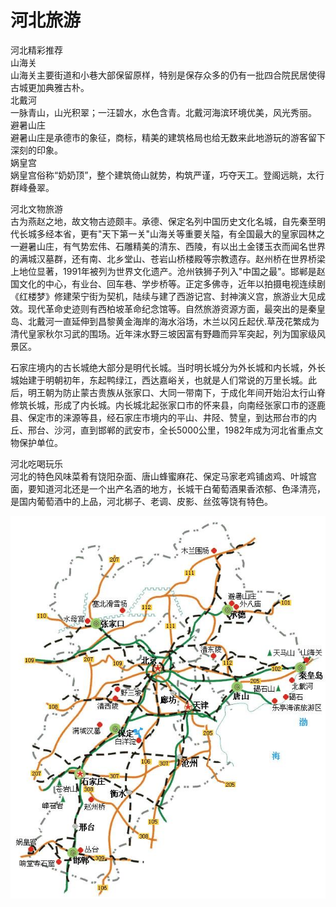 # 河北旅游  
河北精彩推荐  
山海关  
山海关主要街道和小巷大部保留原样，特别是保存众多的仍有一批四合院民居使得古城更加典雅古朴。  
北戴河  
一脉青山，山光积翠；一汪碧水，水色含青。北戴河海滨环境优美，风光秀丽。  
避暑山庄  
避暑山庄是承德市的象征，商标，精美的建筑格局也给无数来此地游玩的游客留下深刻的印象。  
娲皇宫  
娲皇宫俗称“奶奶顶”，整个建筑倚山就势，构筑严谨，巧夺天工。登阁远眺，太行群峰叠翠。  
  
河北文物旅游  
古为燕赵之地，故文物古迹颇丰。承德、保定名列中国历史文化名城，自先秦至明代长城多经本省，更有"天下第一关"山海关等重要关隘，有全国最大的皇家园林之一避暑山庄，有气势宏伟、石雕精美的清东、西陵，有以出土金镂玉衣而闻名世界的满城汉墓群，还有南、北乡堂山、苍岩山桥楼殿等宗教遗存。赵州桥在世界桥梁上地位显著，1991年被列为世界文化遗产。沧州铁狮子列入"中国之最"。邯郸是赵国文化的中心，有业台、回车巷、学步桥等。正定多佛寺，近年以拍摄电视连续剧《红楼梦》修建荣宁街为契机，陆续与建了西游记宫、封神演义宫，旅游业大见成效。现代革命史迹则有西柏坡革命纪念馆等。自然旅游资源方面，最突出的是秦皇岛、北戴河一直延伸到昌黎黄金海岸的海水浴场，木兰以冈丘起伏.草茂花繁成为清代皇家秋尔习武的围场。近年涞水野三坡因富有野趣而异军突起，列为国家级风景区。  
  
石家庄境内的古长城绝大部分是明代长城。当时明长城分为外长城和内长城，外长城始建于明朝初年，东起鸭绿江，西达嘉峪关，也就是人们常说的万里长城。此后，明王朝为防止蒙古贵族从张家口、大同一带南下，于成化年间开始沿太行山脊修筑长城，形成了内长城。内长城北起张家口市的怀来县，向南经张家口市的逐鹿县、保定市的涞源等县，经石家庄市境内的平山、井陉、赞皇，到达邢台市的内丘、邢台、沙河，直到邯郸的武安市，全长5000公里，1982年成为河北省重点文物保护单位。  
  
河北吃喝玩乐  
河北的特色风味菜肴有饶阳杂面、唐山蜂蜜麻花、保定马家老鸡铺卤鸡、叶城宫面，要知道河北还是一个出产名酒的地方，长城干白葡萄酒果香浓郁、色泽清亮，是国内葡萄酒中的上品，河北梆子、老调、皮影、丝弦等饶有特色。  
  
![](https://raw.githubusercontent.com/szqq0512/Pic/main/img/202201212000467.png)  